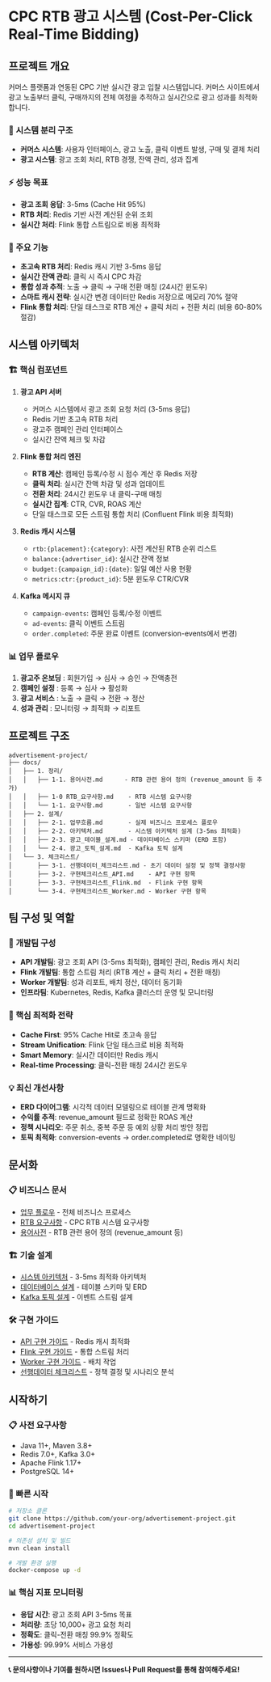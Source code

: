 # CPC RTB 광고 시스템 (Cost-Per-Click Real-Time Bidding)

## 프로젝트 개요
커머스 플랫폼과 연동된 CPC 기반 실시간 광고 입찰 시스템입니다. 커머스 사이트에서 광고 노출부터 클릭, 구매까지의 전체 여정을 추적하고 실시간으로 광고 성과를 최적화합니다.

### 🔄 시스템 분리 구조
- **커머스 시스템**: 사용자 인터페이스, 광고 노출, 클릭 이벤트 발생, 구매 및 결제 처리
- **광고 시스템**: 광고 조회 처리, RTB 경쟁, 잔액 관리, 성과 집계

### ⚡ 성능 목표
- **광고 조회 응답**: 3-5ms (Cache Hit 95%)
- **RTB 처리**: Redis 기반 사전 계산된 순위 조회
- **실시간 처리**: Flink 통합 스트림으로 비용 최적화

### 🎯 주요 기능
- **초고속 RTB 처리**: Redis 캐시 기반 3-5ms 응답
- **실시간 잔액 관리**: 클릭 시 즉시 CPC 차감
- **통합 성과 추적**: 노출 → 클릭 → 구매 전환 매칭 (24시간 윈도우)
- **스마트 캐시 전략**: 실시간 변경 데이터만 Redis 저장으로 메모리 70% 절약
- **Flink 통합 처리**: 단일 태스크로 RTB 계산 + 클릭 처리 + 전환 처리 (비용 60-80% 절감)

## 시스템 아키텍처

### 🏗️ 핵심 컴포넌트
1. **광고 API 서버**
   - 커머스 시스템에서 광고 조회 요청 처리 (3-5ms 응답)
   - Redis 기반 초고속 RTB 처리
   - 광고주 캠페인 관리 인터페이스
   - 실시간 잔액 체크 및 차감

2. **Flink 통합 처리 엔진**
   - **RTB 계산**: 캠페인 등록/수정 시 점수 계산 후 Redis 저장
   - **클릭 처리**: 실시간 잔액 차감 및 성과 업데이트
   - **전환 처리**: 24시간 윈도우 내 클릭-구매 매칭
   - **실시간 집계**: CTR, CVR, ROAS 계산
   - 단일 태스크로 모든 스트림 통합 처리 (Confluent Flink 비용 최적화)

3. **Redis 캐시 시스템**
   - `rtb:{placement}:{category}`: 사전 계산된 RTB 순위 리스트
   - `balance:{advertiser_id}`: 실시간 잔액 정보
   - `budget:{campaign_id}:{date}`: 일일 예산 사용 현황
   - `metrics:ctr:{product_id}`: 5분 윈도우 CTR/CVR

4. **Kafka 메시지 큐**
   - `campaign-events`: 캠페인 등록/수정 이벤트
   - `ad-events`: 클릭 이벤트 스트림
   - `order.completed`: 주문 완료 이벤트 (conversion-events에서 변경)

### 📊 업무 플로우
1. **광고주 온보딩** : 회원가입 → 심사 → 승인 → 잔액충전
2. **캠페인 설정** : 등록 → 심사 → 활성화
3. **광고 서비스** : 노출 → 클릭 → 전환 → 정산
4. **성과 관리** : 모니터링 → 최적화 → 리포트

## 프로젝트 구조

```
advertisement-project/
├── docs/
│   ├── 1. 정리/
│   │   ├── 1-1. 용어사전.md      - RTB 관련 용어 정의 (revenue_amount 등 추가)
│   │   ├── 1-0 RTB_요구사항.md    - RTB 시스템 요구사항
│   │   └── 1-1. 요구사항.md       - 일반 시스템 요구사항
│   ├── 2. 설계/
│   │   ├── 2-1. 업무흐름.md       - 실제 비즈니스 프로세스 플로우
│   │   ├── 2-2. 아키텍처.md       - 시스템 아키텍처 설계 (3-5ms 최적화)
│   │   ├── 2-3. 광고_테이블_설계.md - 데이터베이스 스키마 (ERD 포함)
│   │   └── 2-4. 광고_토픽_설계.md  - Kafka 토픽 설계
│   └── 3. 체크리스트/
│       ├── 3-1. 선행데이터_체크리스트.md - 초기 데이터 설정 및 정책 결정사항
│       ├── 3-2. 구현체크리스트_API.md    - API 구현 항목
│       ├── 3-3. 구현체크리스트_Flink.md  - Flink 구현 항목
│       └── 3-4. 구현체크리스트_Worker.md - Worker 구현 항목
```

## 팀 구성 및 역할

### 👥 개발팀 구성
- **API 개발팀**: 광고 조회 API (3-5ms 최적화), 캠페인 관리, Redis 캐시 처리
- **Flink 개발팀**: 통합 스트림 처리 (RTB 계산 + 클릭 처리 + 전환 매칭)
- **Worker 개발팀**: 성과 리포트, 배치 정산, 데이터 동기화
- **인프라팀**: Kubernetes, Redis, Kafka 클러스터 운영 및 모니터링

### 🎯 핵심 최적화 전략
- **Cache First**: 95% Cache Hit로 초고속 응답
- **Stream Unification**: Flink 단일 태스크로 비용 최적화
- **Smart Memory**: 실시간 데이터만 Redis 캐시
- **Real-time Processing**: 클릭-전환 매칭 24시간 윈도우

### 💡 최신 개선사항
- **ERD 다이어그램**: 시각적 데이터 모델링으로 테이블 관계 명확화
- **수익률 추적**: revenue_amount 필드로 정확한 ROAS 계산
- **정책 시나리오**: 주문 취소, 중복 주문 등 예외 상황 처리 방안 정립
- **토픽 최적화**: conversion-events → order.completed로 명확한 네이밍

## 문서화

### 📋 비즈니스 문서
- [업무 플로우](docs/2.%20설계/2-1.%20업무흐름.md) - 전체 비즈니스 프로세스
- [RTB 요구사항](docs/1.%20정리/1-0%20RTB_요구사항.md) - CPC RTB 시스템 요구사항
- [용어사전](docs/1.%20정리/1-1.%20용어사전.md) - RTB 관련 용어 정의 (revenue_amount 등)

### 🏗️ 기술 설계
- [시스템 아키텍처](docs/2.%20설계/2-2.%20아키텍처.md) - 3-5ms 최적화 아키텍처
- [데이터베이스 설계](docs/2.%20설계/2-3.%20광고_테이블_설계.md) - 테이블 스키마 및 ERD
- [Kafka 토픽 설계](docs/2.%20설계/2-4.%20광고_토픽_설계.md) - 이벤트 스트림 설계

### 🛠️ 구현 가이드
- [API 구현 가이드](docs/3.%20체크리스트/3-2.%20구현체크리스트_API.md) - Redis 캐시 최적화
- [Flink 구현 가이드](docs/3.%20체크리스트/3-3.%20구현체크리스트_Flink.md) - 통합 스트림 처리
- [Worker 구현 가이드](docs/3.%20체크리스트/3-4.%20구현체크리스트_Worker.md) - 배치 작업
- [선행데이터 체크리스트](docs/3.%20체크리스트/3-1.%20선행데이터_체크리스트.md) - 정책 결정 및 시나리오 분석

## 시작하기

### 📋 사전 요구사항
- Java 11+, Maven 3.8+
- Redis 7.0+, Kafka 3.0+
- Apache Flink 1.17+
- PostgreSQL 14+

### 🚀 빠른 시작
```bash
# 저장소 클론
git clone https://github.com/your-org/advertisement-project.git
cd advertisement-project

# 의존성 설치 및 빌드
mvn clean install

# 개발 환경 실행
docker-compose up -d
```

### 📊 핵심 지표 모니터링
- **응답 시간**: 광고 조회 API 3-5ms 목표
- **처리량**: 초당 10,000+ 광고 요청 처리
- **정확도**: 클릭-전환 매칭 99.9% 정확도
- **가용성**: 99.99% 서비스 가용성

---

**📞 문의사항이나 기여를 원하시면 Issues나 Pull Request를 통해 참여해주세요!**

